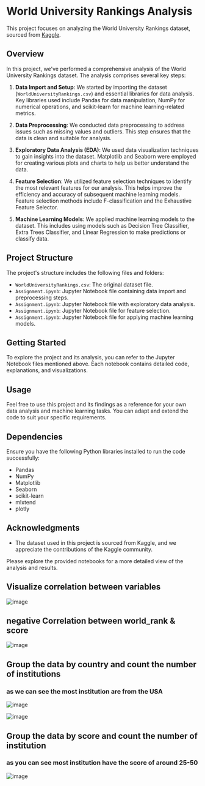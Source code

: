 # World University Rankings Analysis 

This project focuses on analyzing the World University Rankings dataset, sourced from [Kaggle](https://www.kaggle.com/datasets/mylesoneill/world-university-rankings?select=cwurData.csv).

## Overview

In this project, we've performed a comprehensive analysis of the World University Rankings dataset. The analysis comprises several key steps:

1. **Data Import and Setup**: We started by importing the dataset (`WorldUniversityRankings.csv`) and essential libraries for data analysis. Key libraries used include Pandas for data manipulation, NumPy for numerical operations, and scikit-learn for machine learning-related metrics.
   
2. **Data Preprocessing**: We conducted data preprocessing to address issues such as missing values and outliers. This step ensures that the data is clean and suitable for analysis.

3. **Exploratory Data Analysis (EDA)**: We used data visualization techniques to gain insights into the dataset. Matplotlib and Seaborn were employed for creating various plots and charts to help us better understand the data.

4. **Feature Selection**: We utilized feature selection techniques to identify the most relevant features for our analysis. This helps improve the efficiency and accuracy of subsequent machine learning models. Feature selection methods include F-classification and the Exhaustive Feature Selector.

5. **Machine Learning Models**: We applied machine learning models to the dataset. This includes using models such as Decision Tree Classifier, Extra Trees Classifier, and Linear Regression to make predictions or classify data.

## Project Structure

The project's structure includes the following files and folders:

- `WorldUniversityRankings.csv`: The original dataset file.
- `Assignment.ipynb`: Jupyter Notebook file containing data import and preprocessing steps. 
- `Assignment.ipynb`: Jupyter Notebook file with exploratory data analysis.
- `Assignment.ipynb`: Jupyter Notebook file for feature selection.
- `Assignment.ipynb`: Jupyter Notebook file for applying machine learning models.

## Getting Started

To explore the project and its analysis, you can refer to the Jupyter Notebook files mentioned above. Each notebook contains detailed code, explanations, and visualizations.

## Usage

Feel free to use this project and its findings as a reference for your own data analysis and machine learning tasks. You can adapt and extend the code to suit your specific requirements.

## Dependencies

Ensure you have the following Python libraries installed to run the code successfully:
- Pandas
- NumPy
- Matplotlib
- Seaborn
- scikit-learn
- mlxtend
- plotly

## Acknowledgments

- The dataset used in this project is sourced from Kaggle, and we appreciate the contributions of the Kaggle community.

Please explore the provided notebooks for a more detailed view of the analysis and results.

## Visualize correlation between variables
![image](https://github.com/marshudi/WorldUniversityRankings/assets/76883519/a9697ed3-bdd8-4d11-a303-588370092f34)

## negative Correlation between world_rank & score

![image](https://github.com/marshudi/WorldUniversityRankings/assets/76883519/cb723567-882a-4a67-b1bc-daf6f01f469d)

## Group the data by country and count the number of institutions
### as we can see the most institution are from the USA 

![image](https://github.com/marshudi/WorldUniversityRankings/assets/76883519/7432f9c8-49a9-4ec3-b04f-d50d17137c4a)

![image](https://github.com/marshudi/WorldUniversityRankings/assets/76883519/f8de641f-7230-4c4b-a5a7-e5a3d9afb9f3)


## Group the data by score and count the number of institution
### as you can see most institution have the score of around 25-50

![image](https://github.com/marshudi/WorldUniversityRankings/assets/76883519/2e41b5b8-1164-46f0-83bf-ba8b9bed0e98)


